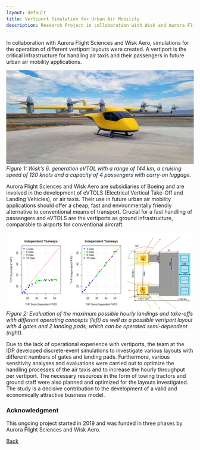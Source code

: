 ```yaml
---
layout: default
title: Vertiport Simulation for Urban Air Mobility
description: Research Project in collaboration with Wisk and Aurora Flight Sciences
---
```


In collaboration with Aurora Flight Sciences and Wisk Aero, simulations for the operation of different vertiport layouts were created. A vertiport is the critical infrastructure for handling air taxis and their passengers in future urban air mobility applications.

![Branching](./../../pictures/wisk_evotl.png)
_Figure 1: Wisk’s 6. generation eVTOL with a range of 144 km, a cruising speed of 120 knots and a capacity of 4 passengers with carry-on luggage._

Aurora Flight Sciences and Wisk Aero are subsidiaries of Boeing and are involved in the development of eVTOLS (Electrical Vertical Take-Off and Landing Vehicles), or air taxis. Their use in future urban air mobility applications should offer a cheap, fast and environmentally friendly alternative to conventional means of transport. Crucial for a fast handling of passengers and eVTOLS are the vertiports as ground infrastructure, comparable to airports for conventional aircraft. 

![Branching](./../../pictures/vertiport_simulations.png)
_Figure 2: Evaluation of the maximum possible hourly landings and take-offs with different operating concepts (left) as well as a possible vertiport layout with 4 gates and 2 landing pads, which can be operated semi-dependent (right)._

Due to the lack of operational experience with vertiports, the team at the IDP developed discrete-event simulations to investigate various layouts with different numbers of gates and landing pads. Furthermore, various sensitivity analyses and evaluations were carried out to optimize the handling processes of the air taxis and to increase the hourly throughput per vertiport. The necessary resources in the form of towing tractors and ground staff were also planned and optimized for the layouts investigated. The study is a decisive contribution to the development of a valid and economically attractive business model.

### Acknowledgment
This ongoing project started in 2019 and was funded in three phases by Aurora Flight Sciences and Wisk Aero.

[Back](https://isandaiinaviation.github.io/pages/research.html)